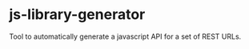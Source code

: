 js-library-generator
====================

Tool to automatically generate a javascript API for a set of REST URLs.
